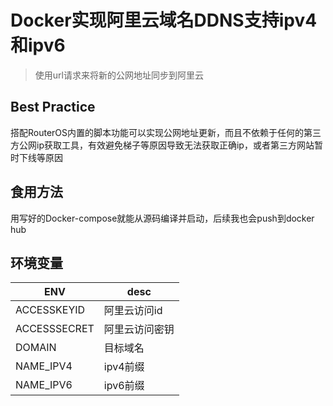 # Docker实现阿里云域名DDNS支持ipv4和ipv6
> 使用url请求来将新的公网地址同步到阿里云

## Best Practice
搭配RouterOS内置的脚本功能可以实现公网地址更新，而且不依赖于任何的第三方公网ip获取工具，有效避免梯子等原因导致无法获取正确ip，或者第三方网站暂时下线等原因

## 食用方法
用写好的Docker-compose就能从源码编译并启动，后续我也会push到docker hub

## 环境变量

| ENV          | desc    |
|--------------|---------|
| ACCESSKEYID  | 阿里云访问id |
| ACCESSSECRET | 阿里云访问密钥 |
| DOMAIN       | 目标域名    |
| NAME_IPV4    | ipv4前缀  |
| NAME_IPV6    | ipv6前缀  |





